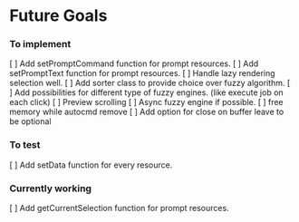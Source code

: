 # Future Goals

### To implement

[ ] Add setPromptCommand function for prompt resources.
[ ] Add setPromptText function for prompt resources.
[ ] Handle lazy rendering selection well.
[ ] Add sorter class to provide choice over fuzzy algorithm.
[ ] Add possibilities for different type of fuzzy engines.
    (like execute job on each click)
[ ] Preview scrolling
[ ] Async fuzzy engine if possible.
[ ] free memory while autocmd remove
[ ] Add option for close on buffer leave to be optional


### To test

[ ] Add setData function for every resource.

### Currently working
[ ] Add getCurrentSelection function for prompt resources.
